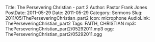 Title: The Persevering Christian - part 2
Author: Pastor Frank Jones
PostDate: 2011-05-29
Date: 2011-05-29
Category: Sermons
Slug: 2011/05/ThePerseveringChristian_part2
Icon: microphone
AudioLink: ThePerseveringChristian_part2
Tags: FAITH, CHRISTIAN
mp3: ThePerseveringChristian_part2/05292011.mp3
ogg: ThePerseveringChristian_part2/05292011.ogg
